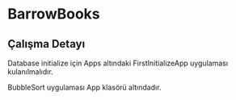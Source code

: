 # BarrowBooks

## Çalışma Detayı 

Database initialize için Apps altındaki FirstInitializeApp uygulaması kulanılmalıdır.

BubbleSort uygulaması App klasörü altındadır.
